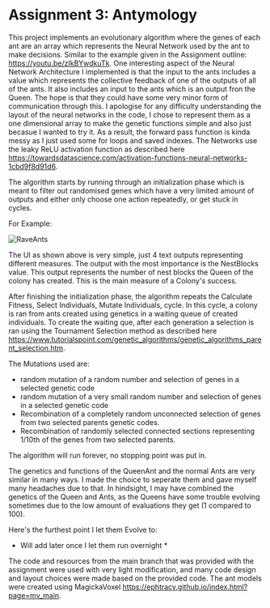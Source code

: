 # Assignment 3: Antymology

This project implements an evolutionary algorithm where the genes of each ant are an array which represents the Neural Network used by the ant to make decisions. Similar to the example given in the Assignment outline: https://youtu.be/zIkBYwdkuTk. One interesting aspect of the Neural Network Architecture I implemented is that the input to the ants includes a value which represents the collective feedback of one of the outputs of all of the ants. It also includes an input to the ants which is an output fron the Queen. The hope is that they could have some very minor form of communication through this. I apologise for any difficulty understanding the layout of the neural networks in the code, I chose to represent them as a one dimensional array to make the genetic functions simple and also just becasue I wanted to try it. As a result, the forward pass function is kinda messy as I just used some for loops and saved indexes. The Networks use the leaky ReLU activation function as described here https://towardsdatascience.com/activation-functions-neural-networks-1cbd9f8d91d6.

The algorithm starts by running through an initialization phase which is meant to filter out randomised genes which have a very limited amount of outputs and either only choose one action repeatedly, or get stuck in cycles. 

For Example:

![RaveAnts](https://user-images.githubusercontent.com/47436644/113242821-19fd7c00-926f-11eb-8206-060924ac9a90.gif)

The UI as shown above is very simple, just 4 text outputs representing different measures. The output with the most importance is the NestBlocks value. This output represents the number of nest blocks the Queen of the colony has created. This is the main measure of a Colony's success.

After finishing the initialization phase, the algorithm repeats the Calculate Fitness, Select Individuals, Mutate Individuals, cycle.
In this cycle, a colony is ran from ants created using genetics in a waiting queue of created individuals. To create the waiting que, after each generation a selection is ran using the Tournament Selection method as described here https://www.tutorialspoint.com/genetic_algorithms/genetic_algorithms_parent_selection.htm.

The Mutations used are:
- random mutation of a random number and selection of genes in a selected genetic code
- random mutation of a very small random number and selection of genes in a selected genetic code
- Recombination of a completely random unconnected selection of genes from two selected parents genetic codes.
- Recombination of randomly selected connected sections representing 1/10th of the genes from two selected parents.

The algorithm will run forever, no stopping point was put in.

The genetics and functions of the QueenAnt and the normal Ants are very similar in many ways. I made the choice to seperate them and gave myself many headaches due to that. In hindsight, I may have combined the genetics of the Queen and Ants, as the Queens have some trouble evolving sometimes due to the low amount of evaluations they get (1 compared to 100).

Here's the furthest point I let them Evolve to: 

* Will add later once I let them run overnight *

The code and resources from the main branch that was provided with the assignment were used with very light modification, and many code design and layout choices were made based on the provided code. 
The ant models were created using MagickaVoxel https://ephtracy.github.io/index.html?page=mv_main.
